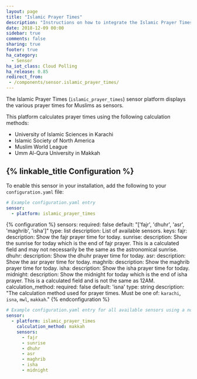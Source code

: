 ```yaml
---
layout: page
title: "Islamic Prayer Times"
description: "Instructions on how to integrate the Islamic Prayer Times sensor within Home Assistant."
date: 2018-12-09 00:00
sidebar: true
comments: false
sharing: true
footer: true
ha_category:
  - Sensor
ha_iot_class: Cloud Polling
ha_release: 0.85
redirect_from:
 - /components/sensor.islamic_prayer_times/
---
```


The Islamic Prayer Times (`islamic_prayer_times`) sensor platform displays the various prayer times for Muslims as sensors.

This platform calculates prayer times using the following calculation methods:

- University of Islamic Sciences in Karachi
- Islamic Society of North America
- Muslim World League
- Umm Al-Qura University in Makkah

## {% linkable_title Configuration %}

To enable this sensor in your installation, add the following to your `configuration.yaml` file:

```yaml
# Example configuration.yaml entry
sensor:
  - platform: islamic_prayer_times
```

{% configuration %}
sensors:
  required: false
  default: "['fajr', 'dhuhr', 'asr', 'maghrib', 'isha']"
  type: list
  description: List of available sensors.
  keys:
    fajr:
      description: Show the fajr prayer time for today.
    sunrise:
      description: Show the sunrise for today which is the end of fajr prayer.  This is a calculated field and may not necessarily be the same as the astronomical sunrise.
    dhuhr:
      description: Show the dhuhr prayer time for today.
    asr:
      description: Show the asr prayer time for today.
    maghrib:
      description: Show the maghrib prayer time for today.
    isha:
      description: Show the isha prayer time for today.
    midnight:
      description: Show the midnight for today which is the end of isha prayer.  This is a calculated field and is not the same as 12AM.
calculation_method:
  required: false
  default: 'isna'
  type: string
  description: "The calculation method used for prayer times.  Must be one of: `karachi`, `isna`, `mwl`, `makkah`."
{% endconfiguration %}

```yaml
# Example configuration.yaml entry for all available sensors using a non-default calculation method
sensor:
  - platform: islamic_prayer_times
    calculation_method: makkah
    sensors:
      - fajr
      - sunrise
      - dhuhr
      - asr
      - maghrib
      - isha
      - midnight
```
